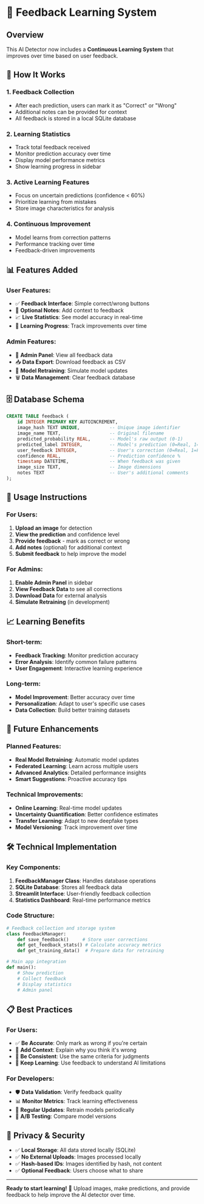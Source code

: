 # 🧠 Feedback Learning System

## Overview
This AI Detector now includes a **Continuous Learning System** that improves over time based on user feedback.

## 🔄 How It Works

### 1. **Feedback Collection**
- After each prediction, users can mark it as "Correct" or "Wrong"
- Additional notes can be provided for context
- All feedback is stored in a local SQLite database

### 2. **Learning Statistics**
- Track total feedback received
- Monitor prediction accuracy over time
- Display model performance metrics
- Show learning progress in sidebar

### 3. **Active Learning Features**
- Focus on uncertain predictions (confidence < 60%)
- Prioritize learning from mistakes
- Store image characteristics for analysis

### 4. **Continuous Improvement**
- Model learns from correction patterns
- Performance tracking over time
- Feedback-driven improvements

## 📊 Features Added

### User Features:
- ✅ **Feedback Interface**: Simple correct/wrong buttons
- 📝 **Optional Notes**: Add context to feedback
- 📈 **Live Statistics**: See model accuracy in real-time
- 🎯 **Learning Progress**: Track improvements over time

### Admin Features:
- 🔧 **Admin Panel**: View all feedback data
- 📥 **Data Export**: Download feedback as CSV
- 🔄 **Model Retraining**: Simulate model updates
- 🗑️ **Data Management**: Clear feedback database

## 🗄️ Database Schema

```sql
CREATE TABLE feedback (
    id INTEGER PRIMARY KEY AUTOINCREMENT,
    image_hash TEXT UNIQUE,           -- Unique image identifier
    image_name TEXT,                  -- Original filename
    predicted_probability REAL,       -- Model's raw output (0-1)
    predicted_label INTEGER,          -- Model's prediction (0=Real, 1=Fake)
    user_feedback INTEGER,            -- User's correction (0=Real, 1=Fake)
    confidence REAL,                  -- Prediction confidence %
    timestamp DATETIME,               -- When feedback was given
    image_size TEXT,                  -- Image dimensions
    notes TEXT                        -- User's additional comments
);
```

## 🚀 Usage Instructions

### For Users:
1. **Upload an image** for detection
2. **View the prediction** and confidence level
3. **Provide feedback** - mark as correct or wrong
4. **Add notes** (optional) for additional context
5. **Submit feedback** to help improve the model

### For Admins:
1. **Enable Admin Panel** in sidebar
2. **View Feedback Data** to see all corrections
3. **Download Data** for external analysis
4. **Simulate Retraining** (in development)

## 📈 Learning Benefits

### Short-term:
- **Feedback Tracking**: Monitor prediction accuracy
- **Error Analysis**: Identify common failure patterns
- **User Engagement**: Interactive learning experience

### Long-term:
- **Model Improvement**: Better accuracy over time
- **Personalization**: Adapt to user's specific use cases
- **Data Collection**: Build better training datasets

## 🔮 Future Enhancements

### Planned Features:
- **Real Model Retraining**: Automatic model updates
- **Federated Learning**: Learn across multiple users
- **Advanced Analytics**: Detailed performance insights
- **Smart Suggestions**: Proactive accuracy tips

### Technical Improvements:
- **Online Learning**: Real-time model updates
- **Uncertainty Quantification**: Better confidence estimates
- **Transfer Learning**: Adapt to new deepfake types
- **Model Versioning**: Track improvement over time

## 🛠️ Technical Implementation

### Key Components:
1. **FeedbackManager Class**: Handles database operations
2. **SQLite Database**: Stores all feedback data
3. **Streamlit Interface**: User-friendly feedback collection
4. **Statistics Dashboard**: Real-time performance metrics

### Code Structure:
```python
# Feedback collection and storage system
class FeedbackManager:
    def save_feedback()     # Store user corrections
    def get_feedback_stats() # Calculate accuracy metrics
    def get_training_data()  # Prepare data for retraining

# Main app integration
def main():
    # Show prediction
    # Collect feedback
    # Display statistics
    # Admin panel
```

## 📋 Best Practices

### For Users:
- ✅ **Be Accurate**: Only mark as wrong if you're certain
- 📝 **Add Context**: Explain why you think it's wrong
- 🎯 **Be Consistent**: Use the same criteria for judgments
- 🔄 **Keep Learning**: Use feedback to understand AI limitations

### For Developers:
- 🛡️ **Data Validation**: Verify feedback quality
- 📊 **Monitor Metrics**: Track learning effectiveness
- 🔄 **Regular Updates**: Retrain models periodically
- 🧪 **A/B Testing**: Compare model versions

## 🔐 Privacy & Security

- ✅ **Local Storage**: All data stored locally (SQLite)
- ✅ **No External Uploads**: Images processed locally
- ✅ **Hash-based IDs**: Images identified by hash, not content
- ✅ **Optional Feedback**: Users choose what to share

---

**Ready to start learning!** 🚀 Upload images, make predictions, and provide feedback to help improve the AI detector over time.
